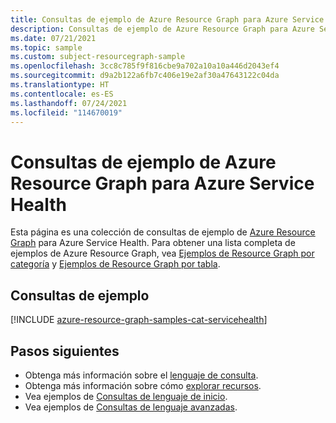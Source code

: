 ```yaml
---
title: Consultas de ejemplo de Azure Resource Graph para Azure Service Health
description: Consultas de ejemplo de Azure Resource Graph para Azure Service Health que muestran el uso de tipos de recursos y tablas para acceder a los recursos y las propiedades relacionados con Azure Service Health.
ms.date: 07/21/2021
ms.topic: sample
ms.custom: subject-resourcegraph-sample
ms.openlocfilehash: 3cc8c785f9f816cbe9a702a10a10a446d2043ef4
ms.sourcegitcommit: d9a2b122a6fb7c406e19e2af30a47643122c04da
ms.translationtype: HT
ms.contentlocale: es-ES
ms.lasthandoff: 07/24/2021
ms.locfileid: "114670019"
---
```

# <a name="azure-resource-graph-sample-queries-for-azure-service-health"></a>Consultas de ejemplo de Azure Resource Graph para Azure Service Health

Esta página es una colección de consultas de ejemplo de [Azure Resource Graph](../governance/resource-graph/overview.md) para Azure Service Health. Para obtener una lista completa de ejemplos de Azure Resource Graph, vea [Ejemplos de Resource Graph por categoría](../governance/resource-graph/samples/samples-by-category.md) y [Ejemplos de Resource Graph por tabla](../governance/resource-graph/samples/samples-by-table.md).

## <a name="sample-queries"></a>Consultas de ejemplo

[!INCLUDE [azure-resource-graph-samples-cat-servicehealth](../../includes/resource-graph/samples/bycat/azure-service-health.md)]

## <a name="next-steps"></a>Pasos siguientes

- Obtenga más información sobre el [lenguaje de consulta](../governance/resource-graph/concepts/query-language.md).
- Obtenga más información sobre cómo [explorar recursos](../governance/resource-graph/concepts/explore-resources.md).
- Vea ejemplos de [Consultas de lenguaje de inicio](../governance/resource-graph/samples/starter.md).
- Vea ejemplos de [Consultas de lenguaje avanzadas](../governance/resource-graph/samples/advanced.md).
